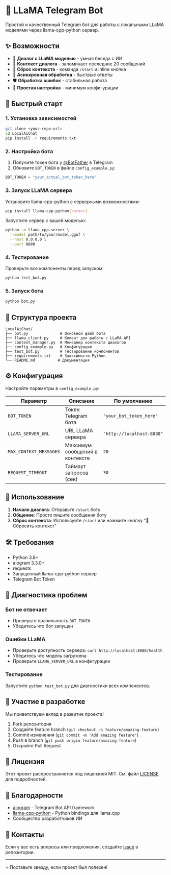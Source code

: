 # 🤖 LLaMA Telegram Bot

Простой и качественный Telegram бот для работы с локальными LLaMA моделями через llama-cpp-python сервер.

## ✨ Возможности

- 💬 **Диалог с LLaMA моделью** - умная беседа с ИИ
- 🧠 **Контекст диалога** - запоминает последние 20 сообщений  
- 🔄 **Сброс контекста** - команда `/start` и inline кнопка
- 🚀 **Асинхронная обработка** - быстрые ответы
- 🛡️ **Обработка ошибок** - стабильная работа
- 🔧 **Простая настройка** - минимум конфигурации

## 🚀 Быстрый старт

### 1. Установка зависимостей

```bash
git clone <your-repo-url>
cd LocalAiChat
pip install -r requirements.txt
```

### 2. Настройка бота

1. Получите токен бота у [@BotFather](https://t.me/BotFather) в Telegram
2. Обновите `BOT_TOKEN` в файле `config_example.py`:

```python
BOT_TOKEN = "your_actual_bot_token_here"
```

### 3. Запуск LLaMA сервера

Установите llama-cpp-python с серверными возможностями:

```bash
pip install llama-cpp-python[server]
```

Запустите сервер с вашей моделью:

```bash
python -m llama_cpp.server \
  --model path/to/your/model.gguf \
  --host 0.0.0.0 \
  --port 8080
```

### 4. Тестирование

Проверьте все компоненты перед запуском:

```bash
python test_bot.py
```

### 5. Запуск бота

```bash
python bot.py
```

## 📁 Структура проекта

```
LocalAiChat/
├── bot.py              # Основной файл бота
├── llama_client.py     # Клиент для работы с LLaMA API
├── context_manager.py  # Менеджер контекста диалогов
├── config_example.py   # Конфигурация
├── test_bot.py         # Тестирование компонентов
├── requirements.txt    # Зависимости Python
└── README.md          # Документация
```

## ⚙️ Конфигурация

Настройте параметры в `config_example.py`:

| Параметр | Описание | По умолчанию |
|----------|----------|-------------|
| `BOT_TOKEN` | Токен Telegram бота | `"your_bot_token_here"` |
| `LLAMA_SERVER_URL` | URL LLaMA сервера | `"http://localhost:8080"` |
| `MAX_CONTEXT_MESSAGES` | Максимум сообщений в контексте | `20` |
| `REQUEST_TIMEOUT` | Таймаут запросов (сек) | `30` |

## 🎯 Использование

1. **Начало диалога**: Отправьте `/start` боту
2. **Общение**: Просто пишите сообщения боту
3. **Сброс контекста**: Используйте `/start` или нажмите кнопку "🔄 Сбросить контекст"

## 🛠️ Требования

- Python 3.8+
- aiogram 3.3.0+
- requests
- Запущенный llama-cpp-python сервер
- Telegram Bot Token

## 🔧 Диагностика проблем

### Бот не отвечает
- Проверьте правильность `BOT_TOKEN`
- Убедитесь что бот запущен

### Ошибки LLaMA
- Проверьте доступность сервера: `curl http://localhost:8080/health`
- Убедитесь что модель загружена
- Проверьте `LLAMA_SERVER_URL` в конфигурации

### Тестирование
Запустите `python test_bot.py` для диагностики всех компонентов.

## 🤝 Участие в разработке

Мы приветствуем вклад в развитие проекта! 

1. Fork репозитория
2. Создайте feature branch (`git checkout -b feature/amazing-feature`)
3. Commit изменения (`git commit -m 'Add amazing feature'`)
4. Push в branch (`git push origin feature/amazing-feature`)
5. Откройте Pull Request

## 📝 Лицензия

Этот проект распространяется под лицензией MIT. См. файл [LICENSE](LICENSE) для подробностей.

## 🙏 Благодарности

- [aiogram](https://github.com/aiogram/aiogram) - Telegram Bot API framework
- [llama-cpp-python](https://github.com/abetlen/llama-cpp-python) - Python bindings для llama.cpp
- Сообщество разработчиков ИИ

## 📧 Контакты

Если у вас есть вопросы или предложения, создайте [issue](../../issues) в репозитории.

---

⭐ Поставьте звезду, если проект был полезен! 